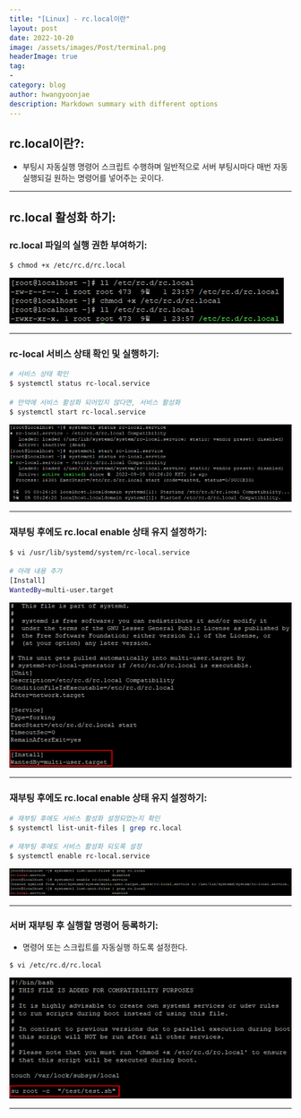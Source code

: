 ```yaml
---
title: "[Linux] - rc.local이란"
layout: post
date: 2022-10-20
image: /assets/images/Post/terminal.png
headerImage: true
tag:
- 
category: blog
author: hwangyoonjae
description: Markdown summary with different options
---
```


## rc.local이란?:
- 부팅시 자동실행 명령어 스크립트 수행하며 일반적으로 서버 부팅시마다 매번 자동 실행되길 원하는 명령어를 넣어주는 곳이다.

* * *

## rc.local 활성화 하기:
### rc.local 파일의 실행 권한 부여하기:
```bash
$ chmod +x /etc/rc.d/rc.local
```
[![텍스트](/assets/images/Linux/rc.local%20%EC%8B%A4%ED%96%89%20%EA%B6%8C%ED%95%9C%20%EB%B6%80%EC%97%AC.PNG)](/assets/images/Linux/rc.local%20%EC%8B%A4%ED%96%89%20%EA%B6%8C%ED%95%9C%20%EB%B6%80%EC%97%AC.PNG)

* * *

### rc-local 서비스 상태 확인 및 실행하기:
```bash
# 서비스 상태 확인
$ systemctl status rc-local.service

# 만약에 서비스 활성화 되어있지 않다면, 서비스 활성화
$ systemctl start rc-local.service
```
[![텍스트](/assets/images/Linux/rc.local%20%EC%84%9C%EB%B9%84%EC%8A%A4%20%EC%83%81%ED%83%9C%20%ED%99%95%EC%9D%B8%20%EB%B0%8F%20%EC%8B%A4%ED%96%89.PNG)](/assets/images/Linux/rc.local%20%EC%84%9C%EB%B9%84%EC%8A%A4%20%EC%83%81%ED%83%9C%20%ED%99%95%EC%9D%B8%20%EB%B0%8F%20%EC%8B%A4%ED%96%89.PNG)

* * *

### 재부팅 후에도 rc.local enable 상태 유지 설정하기:
```bash
$ vi /usr/lib/systemd/system/rc-local.service

# 아래 내용 추가
[Install]
WantedBy=multi-user.target
```
[![텍스트](/assets/images/Linux/rc.local%20%EC%9C%A0%EB%8B%9B%20%EB%93%B1%EB%A1%9D.PNG)](/assets/images/Linux/rc.local%20%EC%9C%A0%EB%8B%9B%20%EB%93%B1%EB%A1%9D.PNG)

* * *

### 재부팅 후에도 rc.local enable 상태 유지 설정하기:
```bash
# 재부팅 후에도 서비스 활성화 설정되었는지 확인
$ systemctl list-unit-files | grep rc.local

# 재부팅 후에도 서비스 활성화 되도록 설정
$ systemctl enable rc-local.service
```
[![텍스트](/assets/images/Linux/rc.local%20%EC%9E%AC%EB%B6%80%ED%8C%85%20%ED%9B%84%EC%97%90%EB%8F%84%20%ED%99%9C%EC%84%B1%ED%99%94%20%EB%90%98%EB%8F%84%EB%A1%9D%20%EC%84%A4%EC%A0%95.PNG)](/assets/images/Linux/rc.local%20%EC%9E%AC%EB%B6%80%ED%8C%85%20%ED%9B%84%EC%97%90%EB%8F%84%20%ED%99%9C%EC%84%B1%ED%99%94%20%EB%90%98%EB%8F%84%EB%A1%9D%20%EC%84%A4%EC%A0%95.PNG)

* * *

### 서버 재부팅 후 실행할 명령어 등록하기:
- 명령어 또는 스크립트를 자동실행 하도록 설정한다.
```bash
$ vi /etc/rc.d/rc.local
```
[![텍스트](/assets/images/Linux/rc.local%20%EC%84%9C%EB%B2%84%20%EC%9E%AC%EB%B6%80%ED%8C%85%20%ED%9B%84%20%EC%8B%A4%ED%96%89%ED%95%A0%20%EB%AA%85%EB%A0%B9%EC%96%B4%20%EB%93%B1%EB%A1%9D.PNG)](/assets/images/Linux/rc.local%20%EC%84%9C%EB%B2%84%20%EC%9E%AC%EB%B6%80%ED%8C%85%20%ED%9B%84%20%EC%8B%A4%ED%96%89%ED%95%A0%20%EB%AA%85%EB%A0%B9%EC%96%B4%20%EB%93%B1%EB%A1%9D.PNG)

* * *